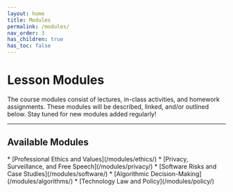 ```yaml
---
layout: home
title: Modules
permalink: /modules/
nav_order: 3
has_children: true
has_toc: false
---
```


# Lesson Modules
The course modules consist of lectures, in-class activities, and homework assignments. These modules will be described, linked, and/or outlined below. Stay tuned for new modules added regularly!

* * *
<h2 class="text-delta">Available Modules</h2>
* [Professional Ethics and Values](/modules/ethics/)
* [Privacy, Surveillance, and Free Speech](/modules/privacy/)
* [Software Risks and Case Studies](/modules/software/)
* [Algorithmic Decision-Making](/modules/algorithms/)
* [Technology Law and Policy](/modules/policy/)
<!-- Course Readings -->
<!-- Course Assignments -->
